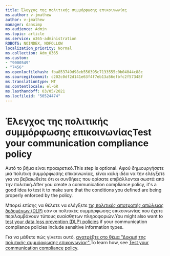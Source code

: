 ```yaml
---
title: Έλεγχος της πολιτικής συμμόρφωσης επικοινωνίας
ms.author: v-jmathew
author: v-jmathew
manager: dansimp
ms.audience: Admin
ms.topic: article
ms.service: o365-administration
ROBOTS: NOINDEX, NOFOLLOW
localization_priority: Normal
ms.collection: Adm_O365
ms.custom:
- "9000549"
- "7456"
ms.openlocfilehash: fba853749d98eb556395c7133555c0b04044c88c
ms.sourcegitcommit: c202c0df2d141e63f4f7eb13a56efbfc2f57348f
ms.translationtype: MT
ms.contentlocale: el-GR
ms.lasthandoff: 03/05/2021
ms.locfileid: "50524474"
---
```

# <a name="test-your-communication-compliance-policy"></a><span data-ttu-id="d350b-102">Έλεγχος της πολιτικής συμμόρφωσης επικοινωνίας</span><span class="sxs-lookup"><span data-stu-id="d350b-102">Test your communication compliance policy</span></span>

<span data-ttu-id="d350b-103">Αυτό το βήμα είναι προαιρετικό.</span><span class="sxs-lookup"><span data-stu-id="d350b-103">This step is optional.</span></span> <span data-ttu-id="d350b-104">Αφού δημιουργήσετε μια πολιτική συμμόρφωσης επικοινωνίας, είναι καλή ιδέα να την ελέγξετε για να βεβαιωθείτε ότι οι συνθήκες που ορίσατε επιβάλλονται σωστά από την πολιτική.</span><span class="sxs-lookup"><span data-stu-id="d350b-104">After you create a communication compliance policy, it's a good idea to test it to make sure that the conditions you defined are being properly enforced by the policy.</span></span>

<span data-ttu-id="d350b-105">Μπορεί επίσης να θέλετε να ελέγξετε [τις πολιτικές αποτροπής απώλειας δεδομένων (DLP)](https://go.microsoft.com/fwlink/?linkid=2110890) εάν οι πολιτικές συμμόρφωσης επικοινωνίας που έχετε περιλαμβάνουν τύπους ευαίσθητων πληροφοριών.</span><span class="sxs-lookup"><span data-stu-id="d350b-105">You might also want to [test your data loss prevention (DLP) policies](https://go.microsoft.com/fwlink/?linkid=2110890) if your communication compliance policies include sensitive information types.</span></span>

<span data-ttu-id="d350b-106">Για να μάθετε πώς γίνεται αυτό, [ανατρέξτε στο θέμα "Δοκιμή της πολιτικής συμμόρφωσης επικοινωνίας".](https://go.microsoft.com/fwlink/?linkid=2111304)</span><span class="sxs-lookup"><span data-stu-id="d350b-106">To learn how, see [Test your communication compliance policy](https://go.microsoft.com/fwlink/?linkid=2111304).</span></span>
